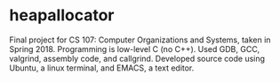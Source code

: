 # heapallocator
Final project for CS 107: Computer Organizations and Systems, taken in Spring 2018. Programming is low-level C (no C++). Used GDB, GCC, valgrind, assembly code, and callgrind. Developed source code using Ubuntu, a linux terminal, and EMACS, a text editor.
